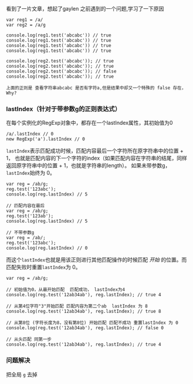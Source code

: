 看到了一片文章，想起了gaylen 之前遇到的一个问题,学习了一下原因

```
var reg1 = /a/
var reg2 = /a/g

console.log(reg1.test('abcabc')) // true
console.log(reg1.test('abcabc')) // true
console.log(reg1.test('abcabc')) // true
console.log(reg1.test('abcabc')) // true

console.log(reg2.test('abcabc')); // true
console.log(reg2.test('abcabc')); // true
console.log(reg2.test('abcabc')); // false
console.log(reg2.test('abcabc')); // true

上面的正则是 查看字符串abcabc 是否有字符a,但是结果中却又一个特殊的 false 存在，Why?
```

### lastIndex（针对于带参数g的正则表达式）

在每个实例化的RegExp对象中，都存在一个lastIndex属性，其初始值为0

```
/a/.lastIndex // 0
new RegExp('a').lastIndex // 0
```

 `lastIndex`表示匹配成功时候，匹配内容最后一个字符所在原字符串中的位置 + 1，
也就是匹配内容的下一个字符的index（如果匹配内容在字符串的结尾，同样返回原字符串中的位置 + 1，也就是字符串的length）。
如果未带参数g，`lastIndex`始终为 0。

```
var reg = /ab/g;
reg.test('123abc');
console.log(reg.lastIndex) // 5

// 匹配内容在最后
var reg = /ab/g;
reg.test('123ab');
console.log(reg.lastIndex) // 5

// 不带参数g
var reg = /ab/;
reg.test('123abc');
console.log(reg.lastIndex) // 0
```

而这个`lastIndex`也就是用该正则进行其他匹配操作的时候匹配 *开始* 的位置。而匹配失败时重置`lastIndex`为 0。

```
var reg = /ab/g;

// 初始值为0，从最开始匹配  匹配成功， lastIndex为4
console.log(reg.test('12ab34ab'), reg.lastIndex); // true 4

// 从第4位字符"3"开始匹配 匹配内容为第二个ab  lastIndex 为 8
console.log(reg.test('12ab34ab'), reg.lastIndex); // true 8

// 从第8位 (字符长度为8，没有第8位) 开始匹配 匹配不成功 重置lastIndex 为 0
console.log(reg.test('12ab34ab'), reg.lastIndex); // false 0

// 从头匹配 同第一步
console.log(reg.test('12ab34ab'), reg.lastIndex); // true 4

```
### 问题解决
把全局 `g` 去掉
